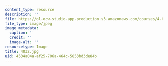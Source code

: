 ```yaml
---
content_type: resource
description: ''
file: https://ol-ocw-studio-app-production.s3.amazonaws.com/courses/4-614-religious-architecture-and-islamic-cultures-fall-2002/4534a04aaf25706a464c5853bd3de84b_4032.jpg
file_type: image/jpeg
image_metadata:
  caption: ''
  credit: ''
  image-alt: ''
resourcetype: Image
title: 4032.jpg
uid: 4534a04a-af25-706a-464c-5853bd3de84b
---
```

